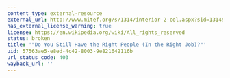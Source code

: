 ```yaml
---
content_type: external-resource
external_url: http://www.mitef.org/s/1314/interior-2-col.aspx?sid=1314&gid=5&pgid=5792
has_external_license_warning: true
license: https://en.wikipedia.org/wiki/All_rights_reserved
status: broken
title: '"Do You Still Have the Right People (In the Right Job)?"'
uid: 57563ae5-e8ed-4c42-8003-9e821642116b
url_status_code: 403
wayback_url: ''
---
```

